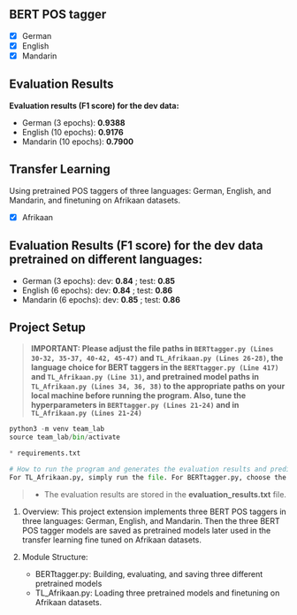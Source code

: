 ## BERT POS tagger

- [x] German
- [x] English
- [x] Mandarin

## Evaluation Results

**Evaluation results (F1 score) for the dev data:**

- German (3 epochs): **0.9388**
- English (10 epochs): **0.9176**
- Mandarin (10 epochs): **0.7900**

## Transfer Learning

Using pretrained POS taggers of three languages: German, English, and Mandarin, and finetuning on Afrikaan datasets.
- [x] Afrikaan


## Evaluation Results (F1 score) for the dev data pretrained on different languages:

- German (3 epochs): dev: **0.84** ; test: **0.85**
- English (6 epochs): dev: **0.84** ; test: **0.86**
- Mandarin (6 epochs): dev: **0.85** ; test: **0.86**

## Project Setup

> **IMPORTANT: Please adjust the file paths in `BERTtagger.py (Lines 30-32, 35-37, 40-42, 45-47)` and `TL_Afrikaan.py (Lines 26-28)`, the language choice for BERT taggers in the `BERTtagger.py (Line 417)` and `TL_Afrikaan.py (Line 31)`, and pretrained model paths in `TL_Afrikaan.py (Lines 34, 36, 38)` to the appropriate paths on your local machine before running the program. Also, tune the hyperparameters in `BERTtagger.py (Lines 21-24)` and in `TL_Afrikaan.py (Lines 21-24)`**

```python
python3 -m venv team_lab
source team_lab/bin/activate

* requirements.txt

# How to run the program and generates the evaluation results and predictions
For TL_Afrikaan.py, simply run the file. For BERTtagger.py, choose the language in line 417 and run the file.
```

> - The evaluation results are stored in the **evaluation_results.txt** file.

1. Overview:
   This project extension implements three BERT POS taggers in three languages: German, English, and Mandarin. Then the three BERT POS tagger models are saved as pretrained models later used in the transfer learning fine tuned on Afrikaan datasets.

2. Module Structure:
   - BERTtagger.py: Building, evaluating, and saving three different pretrained models
   - TL_Afrikaan.py: Loading three pretrained models and finetuning on Afrikaan datasets. 
